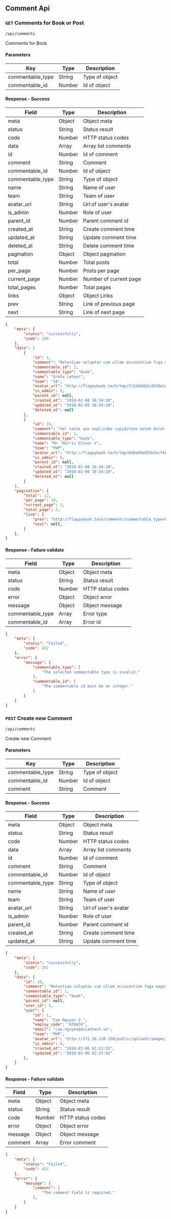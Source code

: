 ## Comment Api
### `GET` Comments for Book or Post
```
/api/comments
```
Comments for Book

#### Parameters
| Key | Type | Description |
|---|---|---|
| commentable_type | String | Type of object |
| commentable_id | Number | Id of object |

#### Response - Success
| Field | Type | Description |
|-------|------|-------------|
| meta | Object | Object meta |
| status | String | Status result |
| code | Number | HTTP status codes |
| data | Array | Array list comments |
| id | Number | Id of comment |
| comment | String | Comment |
| commentable_id | Number | Id of object |
| commentable_type | String | Type of object |
| name | String | Name of user |
| team | String | Team of user |
| avatar_url | String | Url of user's avatar |
| is_admin | Number | Role of user |
| parent_id | Number | Parent comment id |
| created_at | String | Create comment time |
| updated_at | String | Update comment time |
| deleted_at | String | Delete comment time |
| pagination | Object | Object pagination |
| total | Number | Total posts |
| per_page | Number | Posts per page |
| current_page | Number | Number of current page |
| total_pages | Number | Total pages |
| links | Object | Object Links |
| prev | String | Link of previous page |
| next | String | Link of next page |


```json
{
    "meta": {
        "status": "successfully",
        "code": 200
    },
    "data": [
        {
            "id": 1,
            "comment": "Molestiae voluptas cum ullam accusantium fuga magnam.",
            "commentable_id": 1,
            "commentable_type": "book",
            "name": "Greta Lehner",
            "team": "SA",
            "avatar_url": "http://flappybook.tech/tmp/7c5266db2cd916e1af404a688980e4dd.jpg",
            "is_admin": 0,
            "parent_id": null,
            "created_at": "2018-02-08 16:34:10",
            "updated_at": "2018-02-08 16:34:10",
            "deleted_at": null
        },
        {
            "id": 15,
            "comment": "Vel natus quo explicabo cupiditate autem dolor et aliquid.",
            "commentable_id": 1,
            "commentable_type": "book",
            "name": "Mr. Morris Glover V",
            "team": "PHP",
            "avatar_url": "http://flappybook.tech/tmp/bb8ab0ad35b2ecfe6e23d5ed0aadbd39.jpg",
            "is_admin": 0,
            "parent_id": null,
            "created_at": "2018-02-08 16:34:18",
            "updated_at": "2018-02-08 16:34:18",
            "deleted_at": null
        }
    ],
    "pagination": {
        "total": 12,
        "per_page": 10,
        "current_page": 2,
        "total_page": 2,
        "link": {
            "prev": "http://flappybook.tech/comments?commentable_type=book&commentable_id=1&page=1",
            "next": null,
        }
    },
}
```
#### Response - Failure validate
| Field | Type | Description |
|-------|------|-------------|
| meta | Object | Object meta |
| status | String | Status result |
| code | Number | HTTP status codes |
| error | Object | Object error |
| message | Object | Object message |
| commentable_type | Array | Error type |
| commentable_id | Array | Error id |

```json
{
    "meta": {
        "status": "Failed",
        "code": 422
    },
    "error": {
        "message": {
            "commentable_type": [
                "The selected commentable type is invalid."
            ],
            "commentable_id": [
                "The commentable id must be an integer."
            ]
        }
    }
}
```

### `POST` Create new Comment
```
/api/comments
```
Create new Comment

#### Parameters
| Key | Type | Description |
|---|---|---|
| commentable_type | String | Type of object |
| commentable_id | Number | Id of object |
| comment | String | Comment |

#### Response - Success
| Field | Type | Description |
|-------|------|-------------|
| meta | Object | Object meta |
| status | String | Status result |
| code | Number | HTTP status codes |
| data | Array | Array list comments |
| id | Number | Id of comment |
| comment | String | Comment |
| commentable_id | Number | Id of object |
| commentable_type | String | Type of object |
| name | String | Name of user |
| team | String | Team of user |
| avatar_url | String | Url of user's avatar |
| is_admin | Number | Role of user |
| parent_id | Number | Parent comment id |
| created_at | String | Create comment time |
| updated_at | String | Update comment time |

```json
{
    "meta": {
        "status": "successfully",
        "code": 201
    },
    "data": {
        "id": 20,
        "comment": "Molestiae voluptas cum ullam accusantium fuga magnam.",
        "commentable_id": 1,
        "commentable_type": "book",
        "parent_id": null,
        "user_id": 1,
        "user": {
            "id": 1,
            "name": "Cao Nguyen V.",
            "employ_code": "AT0470",
            "email": "cao.nguyen@asiantech.vn",
            "team": "PHP",
            "avatar_url": "http://172.16.110.158/public/uploads/images/image/file/248/b041cdd0181519816611.png",
            "is_admin": 0,
            "created_at": "2018-03-06 02:22:53",
            "updated_at": "2018-03-06 02:37:02"
        },
    }
}
```
#### Response - Failure validate
| Field | Type | Description |
|-------|------|-------------|
| meta | Object | Object meta |
| status | String | Status result |
| code | Number | HTTP status codes |
| error | Object | Object error |
| message | Object | Object message |
| comment | Array | Error comment |

```json
{
    "meta": {
        "status": "Failed",
        "code": 422
    },
    "error": {
        "message": {
            "comment": [
                "The comment field is required."
            ],
        }
    }
}
```
